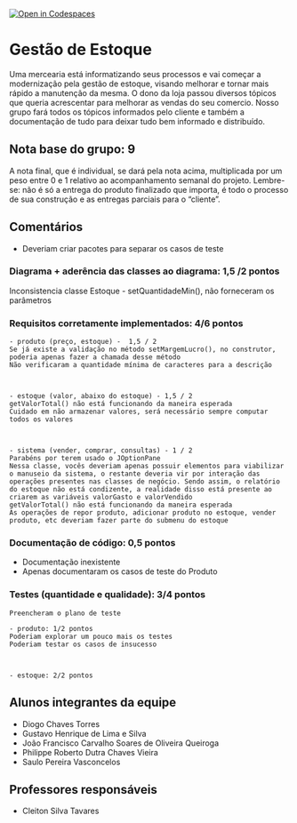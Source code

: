 [![Open in Codespaces](https://classroom.github.com/assets/launch-codespace-f4981d0f882b2a3f0472912d15f9806d57e124e0fc890972558857b51b24a6f9.svg)](https://classroom.github.com/open-in-codespaces?assignment_repo_id=10129336)
# Gestão de Estoque
Uma mercearia está informatizando seus processos e vai começar a modernização pela gestão de estoque, visando melhorar e tornar mais rápido a manutenção da mesma.
O dono da loja passou diversos tópicos que queria acrescentar para melhorar as vendas do seu comercio. Nosso grupo fará todos os tópicos informados pelo cliente e também a documentação de tudo para deixar tudo bem informado e distribuído. 


## Nota base do grupo: 9

A nota final, que é individual, se dará pela nota acima, multiplicada por um peso entre 0 e 1 relativo ao acompanhamento semanal do projeto. Lembre-se: não é só a entrega do produto finalizado que importa, é todo o processo de sua construção e as entregas parciais para o “cliente”.

## Comentários
 - Deveriam criar pacotes para separar os casos de teste

### Diagrama + aderência das classes ao diagrama:  1,5 /2 pontos 

Inconsistencia classe Estoque - setQuantidadeMin(), não forneceram os parâmetros



### Requisitos corretamente implementados:  4/6 pontos 
	- produto (preço, estoque) -  1,5 / 2
	Se já existe a validação no método setMargemLucro(), no construtor, poderia apenas fazer a chamada desse método
	Não verificaram a quantidade mínima de caracteres para a descrição



	- estoque (valor, abaixo do estoque) - 1,5 / 2
	getValorTotal() não está funcionando da maneira esperada
	Cuidado em não armazenar valores, será necessário sempre computar todos os valores



	- sistema (vender, comprar, consultas) - 1 / 2
	Parabéns por terem usado o JOptionPane
	Nessa classe, vocês deveriam apenas possuir elementos para viabilizar o manuseio da sistema, o restante deveria vir por interação das operações presentes nas classes de negócio. Sendo assim, o relatório do estoque não está condizente, a realidade disso está presente ao criarem as variáveis valorGasto e valorVendido
	getValorTotal() não está funcionando da maneira esperada
	As operações de repor produto, adicionar produto no estoque, vender produto, etc deveriam fazer parte do submenu do estoque



### Documentação de código:  0,5 pontos 
 - Documentação inexistente
 - Apenas documentaram os casos de teste do Produto

	
### Testes (quantidade e qualidade): 3/4 pontos 
	Preencheram o plano de teste

	- produto: 1/2 pontos
	Poderiam explorar um pouco mais os testes
	Poderiam testar os casos de insucesso


	
	- estoque: 2/2 pontos



## Alunos integrantes da equipe

* Diogo Chaves Torres
* Gustavo Henrique de Lima e Silva
* João Francisco Carvalho Soares de Oliveira Queiroga
* Philippe Roberto Dutra Chaves Vieira
* Saulo Pereira Vasconcelos



## Professores responsáveis

* Cleiton Silva Tavares


